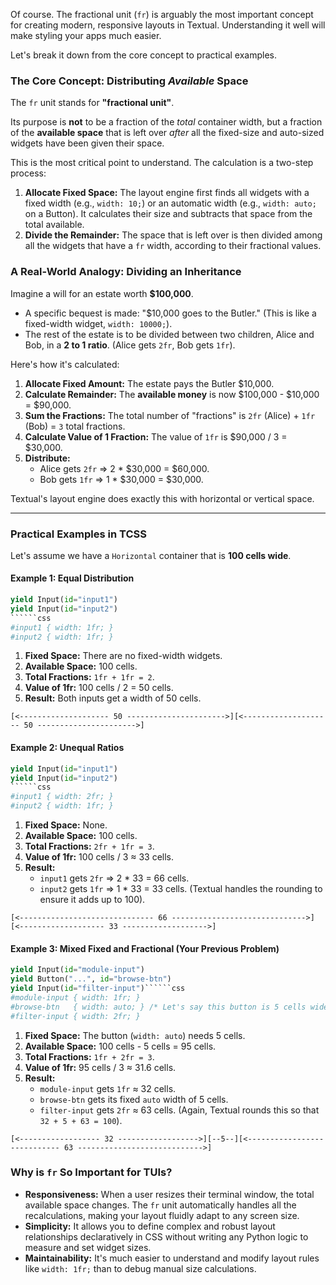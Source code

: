 Of course. The fractional unit (`fr`) is arguably the most important concept for creating modern, responsive layouts in Textual. Understanding it well will make styling your apps much easier.

Let's break it down from the core concept to practical examples.

### The Core Concept: Distributing *Available* Space

The `fr` unit stands for **"fractional unit"**.

Its purpose is **not** to be a fraction of the *total* container width, but a fraction of the **available space** that is left over *after* all the fixed-size and auto-sized widgets have been given their space.

This is the most critical point to understand. The calculation is a two-step process:

1.  **Allocate Fixed Space:** The layout engine first finds all widgets with a fixed width (e.g., `width: 10;`) or an automatic width (e.g., `width: auto;` on a Button). It calculates their size and subtracts that space from the total available.
2.  **Divide the Remainder:** The space that is left over is then divided among all the widgets that have a `fr` width, according to their fractional values.

### A Real-World Analogy: Dividing an Inheritance

Imagine a will for an estate worth **$100,000**.

*   A specific bequest is made: "$10,000 goes to the Butler." (This is like a fixed-width widget, `width: 10000;`).
*   The rest of the estate is to be divided between two children, Alice and Bob, in a **2 to 1 ratio**. (Alice gets `2fr`, Bob gets `1fr`).

Here's how it's calculated:
1.  **Allocate Fixed Amount:** The estate pays the Butler $10,000.
2.  **Calculate Remainder:** The **available money** is now $100,000 - $10,000 = $90,000.
3.  **Sum the Fractions:** The total number of "fractions" is `2fr` (Alice) + `1fr` (Bob) = `3` total fractions.
4.  **Calculate Value of 1 Fraction:** The value of `1fr` is $90,000 / 3 = $30,000.
5.  **Distribute:**
    *   Alice gets `2fr` => 2 * $30,000 = $60,000.
    *   Bob gets `1fr` => 1 * $30,000 = $30,000.

Textual's layout engine does exactly this with horizontal or vertical space.

---

### Practical Examples in TCSS

Let's assume we have a `Horizontal` container that is **100 cells wide**.

#### Example 1: Equal Distribution

```python
yield Input(id="input1")
yield Input(id="input2")
``````css
#input1 { width: 1fr; }
#input2 { width: 1fr; }
```
1.  **Fixed Space:** There are no fixed-width widgets.
2.  **Available Space:** 100 cells.
3.  **Total Fractions:** `1fr + 1fr = 2`.
4.  **Value of 1fr:** 100 cells / 2 = 50 cells.
5.  **Result:** Both inputs get a width of 50 cells.

`[<-------------------- 50 ---------------------->][<-------------------- 50 ---------------------->]`

#### Example 2: Unequal Ratios

```python
yield Input(id="input1")
yield Input(id="input2")
``````css
#input1 { width: 2fr; }
#input2 { width: 1fr; }
```
1.  **Fixed Space:** None.
2.  **Available Space:** 100 cells.
3.  **Total Fractions:** `2fr + 1fr = 3`.
4.  **Value of 1fr:** 100 cells / 3 ≈ 33 cells.
5.  **Result:**
    *   `input1` gets `2fr` => 2 * 33 = 66 cells.
    *   `input2` gets `1fr` => 1 * 33 = 33 cells.
    (Textual handles the rounding to ensure it adds up to 100).

`[<------------------------------ 66 ------------------------------>][<------------------- 33 ------------------->]`

#### Example 3: Mixed Fixed and Fractional (Your Previous Problem)

```python
yield Input(id="module-input")
yield Button("...", id="browse-btn")
yield Input(id="filter-input")``````css
#module-input { width: 1fr; }
#browse-btn   { width: auto; } /* Let's say this button is 5 cells wide */
#filter-input { width: 2fr; }
```
1.  **Fixed Space:** The button (`width: auto`) needs 5 cells.
2.  **Available Space:** 100 cells - 5 cells = 95 cells.
3.  **Total Fractions:** `1fr + 2fr = 3`.
4.  **Value of 1fr:** 95 cells / 3 ≈ 31.6 cells.
5.  **Result:**
    *   `module-input` gets `1fr` ≈ 32 cells.
    *   `browse-btn` gets its fixed `auto` width of 5 cells.
    *   `filter-input` gets `2fr` ≈ 63 cells.
    (Again, Textual rounds this so that `32 + 5 + 63 = 100`).

`[<------------------ 32 ------------------>][--5--][<---------------------------- 63 ---------------------------->]`

### Why is `fr` So Important for TUIs?

*   **Responsiveness:** When a user resizes their terminal window, the total available space changes. The `fr` unit automatically handles all the recalculations, making your layout fluidly adapt to any screen size.
*   **Simplicity:** It allows you to define complex and robust layout relationships declaratively in CSS without writing any Python logic to measure and set widget sizes.
*   **Maintainability:** It's much easier to understand and modify layout rules like `width: 1fr;` than to debug manual size calculations.
